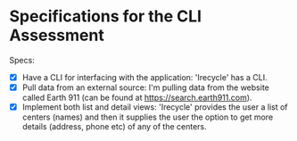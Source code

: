 # Specifications for the CLI Assessment

Specs:
- [x] Have a CLI for interfacing with the application: 'Irecycle' has a CLI.
- [x] Pull data from an external source: I'm pulling data from the website called Earth 911 (can be found at https://search.earth911.com).
- [x] Implement both list and detail views: 'Irecycle' provides the user a list of centers (names) and then it supplies the user the option to get more details (address, phone etc) of any of the centers. 
